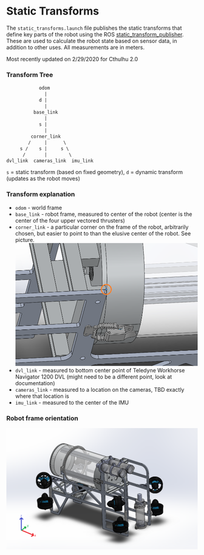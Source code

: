 # Static Transforms

The `static_transforms.launch` file publishes the static transforms that define key parts of the robot using the ROS [static_transform_publisher](http://wiki.ros.org/static_transform_publisher). These are used to calculate the robot state based on sensor data, in addition to other uses. All measurements are in meters.

Most recently updated on 2/29/2020 for Cthulhu 2.0

### Transform Tree

```
            odom
              |
            d |
              |
          base_link
              |
            s |
              |
         corner_link
        /     |      \
     s /    s |     s \
      /       |        \
dvl_link  cameras_link  imu_link
```

`s` = static transform (based on fixed geometry), `d` = dynamic transform (updates as the robot moves)

### Transform explanation

* `odom` - world frame
* `base_link` - robot frame, measured to center of the robot (center is the center of the four upper vectored thrusters)
* `corner_link` - a particular corner on the frame of the robot, arbitrarily chosen, but easier to point to than the elusive center of the robot. See picture. ![corner_link](corner_link.png)
* `dvl_link` - measured to bottom center point of Teledyne Workhorse Navigator 1200 DVL (might need to be a different point, look at documentation)
* `cameras_link` - measured to a location on the cameras, TBD exactly where that location is
* `imu_link` - measured to the center of the IMU

### Robot frame orientation
![robot_frame](robot_frame.png)